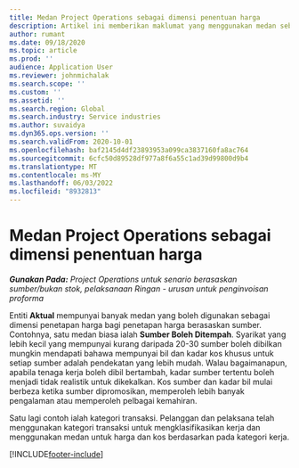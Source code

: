 ```yaml
---
title: Medan Project Operations sebagai dimensi penentuan harga
description: Artikel ini memberikan maklumat yang menggunakan medan sebagai dimensi penetapan harga dalam Dynamics 365 Project Operations.
author: rumant
ms.date: 09/18/2020
ms.topic: article
ms.prod: ''
audience: Application User
ms.reviewer: johnmichalak
ms.search.scope: ''
ms.custom: ''
ms.assetid: ''
ms.search.region: Global
ms.search.industry: Service industries
ms.author: suvaidya
ms.dyn365.ops.version: ''
ms.search.validFrom: 2020-10-01
ms.openlocfilehash: baf2145d4df23893953a099ca3837160fa8ac764
ms.sourcegitcommit: 6cfc50d89528df977a8f6a55c1ad39d99800d9b4
ms.translationtype: MT
ms.contentlocale: ms-MY
ms.lasthandoff: 06/03/2022
ms.locfileid: "8932813"
---
```

# <a name="project-operations-fields-as-pricing-dimensions"></a>Medan Project Operations sebagai dimensi penentuan harga

_**Gunakan Pada:** Project Operations untuk senario berasaskan sumber/bukan stok, pelaksanaan Ringan - urusan untuk penginvoisan proforma_

Entiti **Aktual** mempunyai banyak medan yang boleh digunakan sebagai dimensi penetapan harga bagi penetapan harga berasaskan sumber. Contohnya, satu medan biasa ialah **Sumber Boleh Ditempah**. Syarikat yang lebih kecil yang mempunyai kurang daripada 20-30 sumber boleh dibilkan mungkin mendapati bahawa mempunyai bil dan kadar kos khusus untuk setiap sumber adalah pendekatan yang lebih mudah. Walau bagaimanapun, apabila tenaga kerja boleh dibil bertambah, kadar sumber tertentu boleh menjadi tidak realistik untuk dikekalkan. Kos sumber dan kadar bil mulai berbeza ketika sumber dipromosikan, memperoleh lebih banyak pengalaman atau memperoleh pelbagai kemahiran. 

Satu lagi contoh ialah kategori transaksi. Pelanggan dan pelaksana telah menggunakan kategori transaksi untuk mengklasifikasikan kerja dan menggunakan medan untuk harga dan kos berdasarkan pada kategori kerja.


[!INCLUDE[footer-include](../includes/footer-banner.md)]